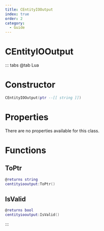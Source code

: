 ```yaml
---
title: CEntityIOOutput
index: true
order: 2
category:
  - Guide
---
```


# CEntityIOOutput

::: tabs
@tab Lua
# Constructor
```lua
CEntityIOOutput(ptr --[[ string ]])
```
# Properties
There are no properties available for this class.
# Functions
## ToPtr
```lua
@returns string
centityiooutput:ToPtr()
```
## IsValid
```lua
@returns bool
centityiooutput:IsValid()
```

:::